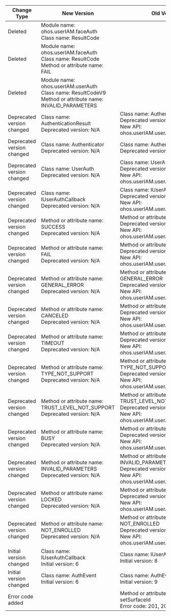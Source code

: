 | Change Type | New Version | Old Version | d.ts File |
| ---- | ------ | ------ | -------- |
|Deleted|Module name: ohos.userIAM.faceAuth<br>Class name: ResultCode||@ohos.userIAM.faceAuth.d.ts|
|Deleted|Module name: ohos.userIAM.faceAuth<br>Class name: ResultCode<br>Method or attribute name: FAIL||@ohos.userIAM.faceAuth.d.ts|
|Deleted|Module name: ohos.userIAM.userAuth<br>Class name: ResultCodeV9<br>Method or attribute name: INVALID_PARAMETERS||@ohos.userIAM.userAuth.d.ts|
|Deprecated version changed|Class name: AuthenticationResult<br>Deprecated version: N/A|Class name: AuthenticationResult<br>Deprecated version: 8<br>New API: ohos.userIAM.userAuth.ResultCode     |@ohos.userIAM.userAuth.d.ts|
|Deprecated version changed|Class name: Authenticator<br>Deprecated version: N/A|Class name: Authenticator<br>Deprecated version: 8|@ohos.userIAM.userAuth.d.ts|
|Deprecated version changed|Class name: UserAuth<br>Deprecated version: N/A|Class name: UserAuth<br>Deprecated version: 9<br>New API: ohos.userIAM.userAuth.AuthInstance     |@ohos.userIAM.userAuth.d.ts|
|Deprecated version changed|Class name: IUserAuthCallback<br>Deprecated version: N/A|Class name: IUserAuthCallback<br>Deprecated version: 9<br>New API: ohos.userIAM.userAuth.AuthEvent     |@ohos.userIAM.userAuth.d.ts|
|Deprecated version changed|Method or attribute name: SUCCESS<br>Deprecated version: N/A|Method or attribute name: SUCCESS<br>Deprecated version: 9<br>New API: ohos.userIAM.userAuth.ResultCodeV9     |@ohos.userIAM.userAuth.d.ts|
|Deprecated version changed|Method or attribute name: FAIL<br>Deprecated version: N/A|Method or attribute name: FAIL<br>Deprecated version: 9<br>New API: ohos.userIAM.userAuth.ResultCodeV9     |@ohos.userIAM.userAuth.d.ts|
|Deprecated version changed|Method or attribute name: GENERAL_ERROR<br>Deprecated version: N/A|Method or attribute name: GENERAL_ERROR<br>Deprecated version: 9<br>New API: ohos.userIAM.userAuth.ResultCodeV9     |@ohos.userIAM.userAuth.d.ts|
|Deprecated version changed|Method or attribute name: CANCELED<br>Deprecated version: N/A|Method or attribute name: CANCELED<br>Deprecated version: 9<br>New API: ohos.userIAM.userAuth.ResultCodeV9     |@ohos.userIAM.userAuth.d.ts|
|Deprecated version changed|Method or attribute name: TIMEOUT<br>Deprecated version: N/A|Method or attribute name: TIMEOUT<br>Deprecated version: 9<br>New API: ohos.userIAM.userAuth.ResultCodeV9     |@ohos.userIAM.userAuth.d.ts|
|Deprecated version changed|Method or attribute name: TYPE_NOT_SUPPORT<br>Deprecated version: N/A|Method or attribute name: TYPE_NOT_SUPPORT<br>Deprecated version: 9<br>New API: ohos.userIAM.userAuth.ResultCodeV9     |@ohos.userIAM.userAuth.d.ts|
|Deprecated version changed|Method or attribute name: TRUST_LEVEL_NOT_SUPPORT<br>Deprecated version: N/A|Method or attribute name: TRUST_LEVEL_NOT_SUPPORT<br>Deprecated version: 9<br>New API: ohos.userIAM.userAuth.ResultCodeV9     |@ohos.userIAM.userAuth.d.ts|
|Deprecated version changed|Method or attribute name: BUSY<br>Deprecated version: N/A|Method or attribute name: BUSY<br>Deprecated version: 9<br>New API: ohos.userIAM.userAuth.ResultCodeV9     |@ohos.userIAM.userAuth.d.ts|
|Deprecated version changed|Method or attribute name: INVALID_PARAMETERS<br>Deprecated version: N/A|Method or attribute name: INVALID_PARAMETERS<br>Deprecated version: 9<br>New API: ohos.userIAM.userAuth.ResultCodeV9     |@ohos.userIAM.userAuth.d.ts|
|Deprecated version changed|Method or attribute name: LOCKED<br>Deprecated version: N/A|Method or attribute name: LOCKED<br>Deprecated version: 9<br>New API: ohos.userIAM.userAuth.ResultCodeV9     |@ohos.userIAM.userAuth.d.ts|
|Deprecated version changed|Method or attribute name: NOT_ENROLLED<br>Deprecated version: N/A|Method or attribute name: NOT_ENROLLED<br>Deprecated version: 9<br>New API: ohos.userIAM.userAuth.ResultCodeV9     |@ohos.userIAM.userAuth.d.ts|
|Initial version changed|Class name: IUserAuthCallback<br>Initial version: 6|Class name: IUserAuthCallback<br>Initial version: 8|@ohos.userIAM.userAuth.d.ts|
|Initial version changed|Class name: AuthEvent<br>Initial version: 6|Class name: AuthEvent<br>Initial version: 9|@ohos.userIAM.userAuth.d.ts|
|Error code added||Method or attribute name: setSurfaceId<br>Error code: 201, 202, 12700001|@ohos.userIAM.faceAuth.d.ts|
